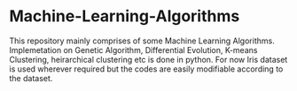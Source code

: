 # Machine-Learning-Algorithms
This repository mainly comprises of some Machine Learning Algorithms. Implemetation on Genetic Algorithm, Differential Evolution,
K-means Clustering, heirarchical clustering etc is done in python. For now Iris dataset is used wherever required but the codes are easily modifiable according to the dataset.
